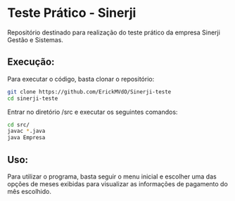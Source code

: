 # Teste Prático - Sinerji

Repositório destinado para realização do teste prático da empresa Sinerji Gestão e Sistemas.

## Execução:

Para executar o código, basta clonar o repositório:

```bash
git clone https://github.com/ErickMVdO/Sinerji-teste
cd sinerji-teste
```

Entrar no diretório /src e executar os seguintes comandos:

```bash
cd src/
javac *.java
java Empresa
```

## Uso:

Para utilizar o programa, basta seguir o menu inicial e escolher uma das opções de meses exibidas para visualizar as informações de pagamento do mês escolhido.


